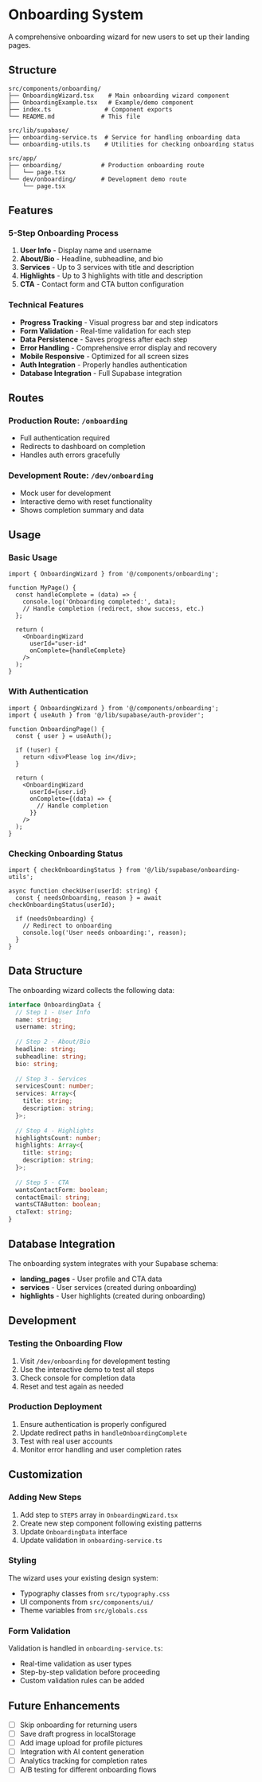 # Onboarding System

A comprehensive onboarding wizard for new users to set up their landing pages.

## Structure

```
src/components/onboarding/
├── OnboardingWizard.tsx    # Main onboarding wizard component
├── OnboardingExample.tsx   # Example/demo component
├── index.ts               # Component exports
└── README.md             # This file

src/lib/supabase/
├── onboarding-service.ts  # Service for handling onboarding data
└── onboarding-utils.ts    # Utilities for checking onboarding status

src/app/
├── onboarding/           # Production onboarding route
│   └── page.tsx
└── dev/onboarding/       # Development demo route
    └── page.tsx
```

## Features

### 5-Step Onboarding Process

1. **User Info** - Display name and username
2. **About/Bio** - Headline, subheadline, and bio
3. **Services** - Up to 3 services with title and description
4. **Highlights** - Up to 3 highlights with title and description
5. **CTA** - Contact form and CTA button configuration

### Technical Features

- **Progress Tracking** - Visual progress bar and step indicators
- **Form Validation** - Real-time validation for each step
- **Data Persistence** - Saves progress after each step
- **Error Handling** - Comprehensive error display and recovery
- **Mobile Responsive** - Optimized for all screen sizes
- **Auth Integration** - Properly handles authentication
- **Database Integration** - Full Supabase integration

## Routes

### Production Route: `/onboarding`
- Full authentication required
- Redirects to dashboard on completion
- Handles auth errors gracefully

### Development Route: `/dev/onboarding`
- Mock user for development
- Interactive demo with reset functionality
- Shows completion summary and data

## Usage

### Basic Usage
```tsx
import { OnboardingWizard } from '@/components/onboarding';

function MyPage() {
  const handleComplete = (data) => {
    console.log('Onboarding completed:', data);
    // Handle completion (redirect, show success, etc.)
  };

  return (
    <OnboardingWizard
      userId="user-id"
      onComplete={handleComplete}
    />
  );
}
```

### With Authentication
```tsx
import { OnboardingWizard } from '@/components/onboarding';
import { useAuth } from '@/lib/supabase/auth-provider';

function OnboardingPage() {
  const { user } = useAuth();

  if (!user) {
    return <div>Please log in</div>;
  }

  return (
    <OnboardingWizard
      userId={user.id}
      onComplete={(data) => {
        // Handle completion
      }}
    />
  );
}
```

### Checking Onboarding Status
```tsx
import { checkOnboardingStatus } from '@/lib/supabase/onboarding-utils';

async function checkUser(userId: string) {
  const { needsOnboarding, reason } = await checkOnboardingStatus(userId);
  
  if (needsOnboarding) {
    // Redirect to onboarding
    console.log('User needs onboarding:', reason);
  }
}
```

## Data Structure

The onboarding wizard collects the following data:

```typescript
interface OnboardingData {
  // Step 1 - User Info
  name: string;
  username: string;
  
  // Step 2 - About/Bio
  headline: string;
  subheadline: string;
  bio: string;
  
  // Step 3 - Services
  servicesCount: number;
  services: Array<{
    title: string;
    description: string;
  }>;
  
  // Step 4 - Highlights
  highlightsCount: number;
  highlights: Array<{
    title: string;
    description: string;
  }>;
  
  // Step 5 - CTA
  wantsContactForm: boolean;
  contactEmail: string;
  wantsCTAButton: boolean;
  ctaText: string;
}
```

## Database Integration

The onboarding system integrates with your Supabase schema:

- **landing_pages** - User profile and CTA data
- **services** - User services (created during onboarding)
- **highlights** - User highlights (created during onboarding)

## Development

### Testing the Onboarding Flow

1. Visit `/dev/onboarding` for development testing
2. Use the interactive demo to test all steps
3. Check console for completion data
4. Reset and test again as needed

### Production Deployment

1. Ensure authentication is properly configured
2. Update redirect paths in `handleOnboardingComplete`
3. Test with real user accounts
4. Monitor error handling and user completion rates

## Customization

### Adding New Steps

1. Add step to `STEPS` array in `OnboardingWizard.tsx`
2. Create new step component following existing patterns
3. Update `OnboardingData` interface
4. Update validation in `onboarding-service.ts`

### Styling

The wizard uses your existing design system:
- Typography classes from `src/typography.css`
- UI components from `src/components/ui/`
- Theme variables from `src/globals.css`

### Form Validation

Validation is handled in `onboarding-service.ts`:
- Real-time validation as user types
- Step-by-step validation before proceeding
- Custom validation rules can be added

## Future Enhancements

- [ ] Skip onboarding for returning users
- [ ] Save draft progress in localStorage
- [ ] Add image upload for profile pictures
- [ ] Integration with AI content generation
- [ ] Analytics tracking for completion rates
- [ ] A/B testing for different onboarding flows